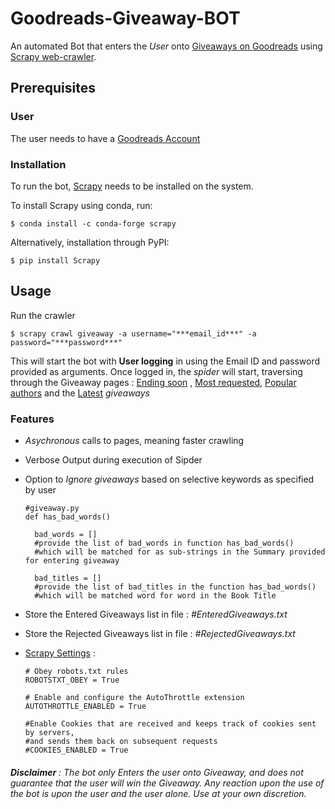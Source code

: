 # Goodreads-Giveaway-BOT
An automated Bot that enters the *User* onto [Giveaways on Goodreads](https://www.goodreads.com/giveaway) using [Scrapy web-crawler](https://scrapy.org/).

## Prerequisites

### User

The user needs to have a [Goodreads Account](https://www.goodreads.com/user/sign_in)

### Installation

To run the bot, [Scrapy](https://doc.scrapy.org/en/latest/) needs to be installed on the system.

To install Scrapy using conda, run:

```
$ conda install -c conda-forge scrapy
```
Alternatively, installation through PyPI:
```
$ pip install Scrapy
```

## Usage

Run the crawler 
```
$ scrapy crawl giveaway -a username="***email_id***" -a password="***password***"
```

This will start the bot with **User logging** in using the Email ID and password provided as arguments. Once logged in, the *spider* will start, traversing through the Giveaway pages : [Ending soon](https://www.goodreads.com/giveaway?sort=ending_soon&tab=ending_soon) , [Most requested](https://www.goodreads.com/giveaway?sort=most_requested&tab=most_requested), [Popular authors](https://www.goodreads.com/giveaway?sort=popular_authors&tab=popular_authors) and the [Latest](https://www.goodreads.com/giveaway?sort=popular_authors&tab=popular_authors) *giveaways*

### Features

  - *Asychronous* calls to pages, meaning faster crawling
  
  - Verbose Output during execution of Sipder
  
  - Option to *Ignore giveaways* based on selective keywords as specified by user
    ```
    #giveaway.py
    def has_bad_words()
    
      bad_words = []
      #provide the list of bad_words in function has_bad_words() 
      #which will be matched for as sub-strings in the Summary provided for entering giveaway
    
      bad_titles = []
      #provide the list of bad_titles in the function has_bad_words()
      #which will be matched word for word in the Book Title
    ```
    
  - Store the Entered Giveaways list in file : *#EnteredGiveaways.txt*
  - Store the Rejected Giveaways list in file : *#RejectedGiveaways.txt*
    
  - [Scrapy Settings](https://github.com/kaushikthedeveloper/Goodreads-Giveaway-BOT/blob/master/goodreads/settings.py) :
    ```
    # Obey robots.txt rules
    ROBOTSTXT_OBEY = True

    # Enable and configure the AutoThrottle extension
    AUTOTHROTTLE_ENABLED = True

    #Enable Cookies that are received and keeps track of cookies sent by servers, 
    #and sends them back on subsequent requests
    #COOKIES_ENABLED = True
    ```

###### **Disclaimer** : *The bot only Enters the user onto Giveaway, and does not guarantee that the user will win the Giveaway. Any reaction upon the use of the bot is upon the user and the user alone. Use at your own discretion.*
